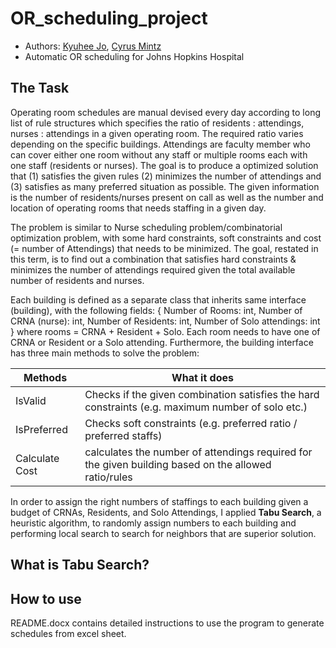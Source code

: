 # OR_scheduling_project
- Authors: [Kyuhee Jo](kjo3@jhu.edu), [Cyrus Mintz](cmintz2@jhmi.edu)
- Automatic OR scheduling for Johns Hopkins Hospital

## The Task

  Operating room schedules are manual devised every day according to long list of rule structures which specifies the ratio of residents : attendings, nurses : attendings in a given operating room. The required ratio varies depending on the specific buildings. Attendings are faculty member who can cover either one room without any staff or multiple rooms each with one staff (residents or nurses). The goal is to produce a optimized solution that (1) satisfies the given rules (2) minimizes the number of attendings and (3) satisfies as many preferred situation as possible. The given information is the number of residents/nurses present on call as well as the number and location of operating rooms that needs staffing in a given day. 

  The problem is similar to  Nurse scheduling problem/combinatorial optimization problem, with some hard constraints, soft constraints and cost (= number of Attendings) that needs to be minimized. The goal, restated in this term, is to find out a combination that satisfies hard constraints & minimizes the number of attendings required given the total available number of residents and nurses. 
  
  Each building is defined as a separate class that inherits same interface (building), with the following fields: { Number of Rooms: int, Number of CRNA (nurse): int, Number of Residents: int, Number of Solo attendings: int } where rooms = CRNA + Resident + Solo. Each room needs to have one of CRNA or Resident or a Solo attending. Furthermore, the building interface has three main methods to solve the problem:  

| Methods        | What it does |
| ------------- | ------------- |
| IsValid | Checks if the given combination satisfies the hard constraints (e.g. maximum number of solo etc.)  |
| IsPreferred | Checks soft constraints (e.g. preferred ratio / preferred staffs) |
| Calculate Cost | calculates the number of attendings required for the given building based on the allowed ratio/rules |

  In order to assign the right numbers of staffings to each building given a budget of CRNAs, Residents, and Solo Attendings, I applied **Tabu Search**, a heuristic algorithm, to randomly assign numbers to each building and performing local search to search for neighbors that are superior solution. 
 

## What is Tabu Search? 

## How to use 

README.docx contains detailed instructions to use the program to generate schedules from excel sheet. 
